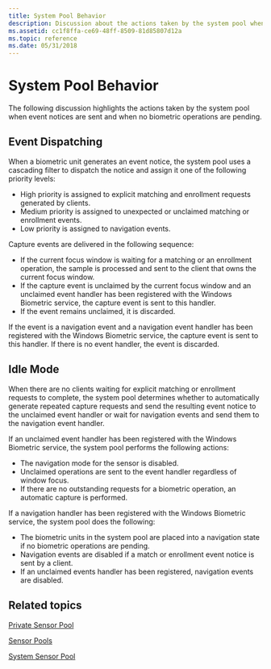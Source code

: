 ```yaml
---
title: System Pool Behavior
description: Discussion about the actions taken by the system pool when event notices are sent and when no biometric operations are pending.
ms.assetid: cc1f8ffa-ce69-48ff-8509-81d85807d12a
ms.topic: reference
ms.date: 05/31/2018
---
```


# System Pool Behavior

The following discussion highlights the actions taken by the system pool when event notices are sent and when no biometric operations are pending.

## Event Dispatching

When a biometric unit generates an event notice, the system pool uses a cascading filter to dispatch the notice and assign it one of the following priority levels:

-   High priority is assigned to explicit matching and enrollment requests generated by clients.
-   Medium priority is assigned to unexpected or unclaimed matching or enrollment events.
-   Low priority is assigned to navigation events.

Capture events are delivered in the following sequence:

-   If the current focus window is waiting for a matching or an enrollment operation, the sample is processed and sent to the client that owns the current focus window.
-   If the capture event is unclaimed by the current focus window and an unclaimed event handler has been registered with the Windows Biometric service, the capture event is sent to this handler.
-   If the event remains unclaimed, it is discarded.

If the event is a navigation event and a navigation event handler has been registered with the Windows Biometric service, the capture event is sent to this handler. If there is no event handler, the event is discarded.

## Idle Mode

When there are no clients waiting for explicit matching or enrollment requests to complete, the system pool determines whether to automatically generate repeated capture requests and send the resulting event notice to the unclaimed event handler or wait for navigation events and send them to the navigation event handler.

If an unclaimed event handler has been registered with the Windows Biometric service, the system pool performs the following actions:

-   The navigation mode for the sensor is disabled.
-   Unclaimed operations are sent to the event handler regardless of window focus.
-   If there are no outstanding requests for a biometric operation, an automatic capture is performed.

If a navigation handler has been registered with the Windows Biometric service, the system pool does the following:

-   The biometric units in the system pool are placed into a navigation state if no biometric operations are pending.
-   Navigation events are disabled if a match or enrollment event notice is sent by a client.
-   If an unclaimed events handler has been registered, navigation events are disabled.

## Related topics

<dl> <dt>

[Private Sensor Pool](private-sensor-pool.md)
</dt> <dt>

[Sensor Pools](sensor-pools.md)
</dt> <dt>

[System Sensor Pool](system-sensor-pool.md)
</dt> </dl>

 

 




